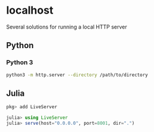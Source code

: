 # localhost
Several solutions for running a local HTTP server

## Python 
### Python 3
```bash
python3 -m http.server --directory /path/to/directory
```

## Julia
```julia
pkg> add LiveServer
```
```julia
julia> using LiveServer
julia> serve(host="0.0.0.0", port=8001, dir=".")
```
